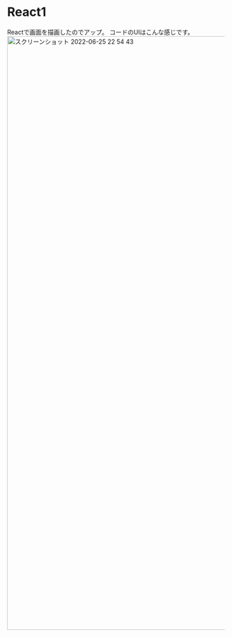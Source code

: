 # React1
Reactで画面を描画したのでアップ。
コードのUIはこんな感じです。
<img width="1372" alt="スクリーンショット 2022-06-25 22 54 43" src="https://user-images.githubusercontent.com/103815382/175812130-03f98d09-41a7-494c-910c-532a841e3756.png">

